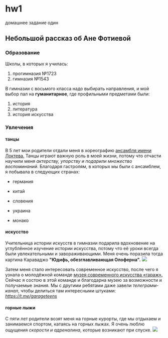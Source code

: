 # hw1
домашнее задание один

## Небольшой рассказ об Ане Фотиевой

### Образование

Школы, в которых я училась:
1. прогимназия №1723
2. гимназия №1543

В гимназии с восьмого класса надо выбирать направления, и  мой выбор пал на **гуманитарное**, где профильными предметами были:
1. история 
2. литература 
3. история искусства 

### Увлечения

#### танцы 

В 5 лет мои родители отдали меня в хореографию [ансамбля имени Локтева.](https://www.loktev-ensemble.com/ "здесь можно посмотреть сайт ансамбля")
Танцы играют важную роль в моей жизни, потому что отчасти научили меня *актерству, упорству и подарили множество воспоминаний*. Благодаря гастролям, в которых мы были с ансамблем, я побывала в следующих странах: 
+ германия 
- китай
+ словения 
- украина 
+ монако

#### искусство 
Учительница истории искусств в гимназии подарила вдохновение на углублённое изучение истории искусства, потому что её уроки всегда были увлекательными и завораживающими. Меня очень поразила тогда картина Караваджо **"Юдифь, обезглавливающая Олоферна".**
![](https://uploads4.wikiart.org/images/caravaggio/judith-beheading-holofernes-1599.jpg)

Затем меня стало интересовать современное искусство, после чего я узнала о молодёжной команде [музея современного искусства «гараж».](https://garagemca.org/ru) Сейчас я состою в этой команде и благодарна музею за возможности и получаемые знания. Мы с другими ребятами даже завели *телеграмм-канал*, чтобы делиться там интересными штуками: 
*https://t.me/garageteens*

#### горные лыжи 
С пяти лет родители возят меня на горные курорты, где мы отдыхаем и занимаемся спортом, катаясь на горных лыжах. Я очень люблю ощущения *скорости и адреналина*, которые возникают при спуске. ![](https://www.instagram.com/p/BC2ti85I130/?hl=ru&taken-by=annphoti)
